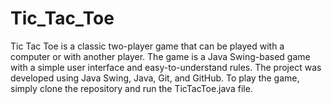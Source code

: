 # Tic_Tac_Toe
 Tic Tac Toe is a classic two-player game that can be played with a computer or with another player. The game is a Java Swing-based game with a simple user interface and easy-to-understand rules. The project was developed using Java Swing, Java, Git, and GitHub.  To play the game, simply clone the repository and run the TicTacToe.java file.
